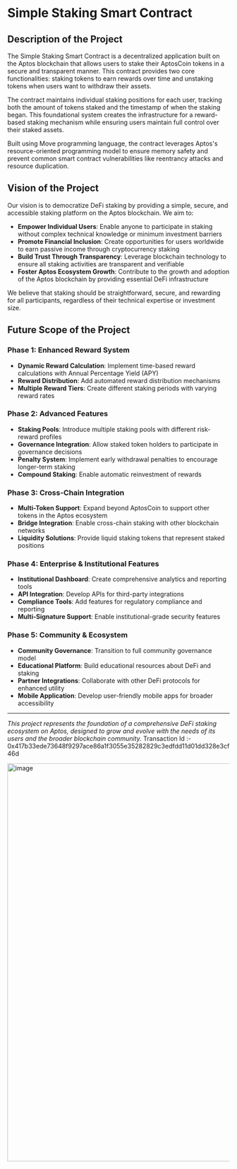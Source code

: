 # Simple Staking Smart Contract

## Description of the Project

The Simple Staking Smart Contract is a decentralized application built on the Aptos blockchain that allows users to stake their AptosCoin tokens in a secure and transparent manner. This contract provides two core functionalities: staking tokens to earn rewards over time and unstaking tokens when users want to withdraw their assets.

The contract maintains individual staking positions for each user, tracking both the amount of tokens staked and the timestamp of when the staking began. This foundational system creates the infrastructure for a reward-based staking mechanism while ensuring users maintain full control over their staked assets.

Built using Move programming language, the contract leverages Aptos's resource-oriented programming model to ensure memory safety and prevent common smart contract vulnerabilities like reentrancy attacks and resource duplication.

## Vision of the Project

Our vision is to democratize DeFi staking by providing a simple, secure, and accessible staking platform on the Aptos blockchain. We aim to:

- **Empower Individual Users**: Enable anyone to participate in staking without complex technical knowledge or minimum investment barriers
- **Promote Financial Inclusion**: Create opportunities for users worldwide to earn passive income through cryptocurrency staking
- **Build Trust Through Transparency**: Leverage blockchain technology to ensure all staking activities are transparent and verifiable
- **Foster Aptos Ecosystem Growth**: Contribute to the growth and adoption of the Aptos blockchain by providing essential DeFi infrastructure

We believe that staking should be straightforward, secure, and rewarding for all participants, regardless of their technical expertise or investment size.

## Future Scope of the Project

### Phase 1: Enhanced Reward System
- **Dynamic Reward Calculation**: Implement time-based reward calculations with Annual Percentage Yield (APY)
- **Reward Distribution**: Add automated reward distribution mechanisms
- **Multiple Reward Tiers**: Create different staking periods with varying reward rates

### Phase 2: Advanced Features
- **Staking Pools**: Introduce multiple staking pools with different risk-reward profiles
- **Governance Integration**: Allow staked token holders to participate in governance decisions
- **Penalty System**: Implement early withdrawal penalties to encourage longer-term staking
- **Compound Staking**: Enable automatic reinvestment of rewards

### Phase 3: Cross-Chain Integration
- **Multi-Token Support**: Expand beyond AptosCoin to support other tokens in the Aptos ecosystem
- **Bridge Integration**: Enable cross-chain staking with other blockchain networks
- **Liquidity Solutions**: Provide liquid staking tokens that represent staked positions

### Phase 4: Enterprise & Institutional Features
- **Institutional Dashboard**: Create comprehensive analytics and reporting tools
- **API Integration**: Develop APIs for third-party integrations
- **Compliance Tools**: Add features for regulatory compliance and reporting
- **Multi-Signature Support**: Enable institutional-grade security features

### Phase 5: Community & Ecosystem
- **Community Governance**: Transition to full community governance model
- **Educational Platform**: Build educational resources about DeFi and staking
- **Partner Integrations**: Collaborate with other DeFi protocols for enhanced utility
- **Mobile Application**: Develop user-friendly mobile apps for broader accessibility

---

*This project represents the foundation of a comprehensive DeFi staking ecosystem on Aptos, designed to grow and evolve with the needs of its users and the broader blockchain community.*
Transaction Id :- 0x417b33ede73648f9297ace86a1f3055e35282829c3edfdd11d01dd328e3cf46d

<img width="1877" height="901" alt="image" src="https://github.com/user-attachments/assets/1fe235d5-642c-4171-8d94-8b58b4e0bb59" />
